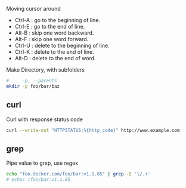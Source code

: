 
Moving cursor around

* Ctrl-A : go to the beginning of line.
* Ctrl-E : go to the end of line.
* Alt-B : skip one word backward.
* Alt-F : skip one word forward.
* Ctrl-U : delete to the beginning of line.
* Ctrl-K : delete to the end of line.
* Alt-D : delete to the end of word.

Make Directory, with subfolders
```bash
#     -p, --parents
mkdir -p foo/bar/baz
```

## curl

Curl with response status code
``` bash
curl --write-out "HTTPSTATUS:%{http_code}" http://www.example.com
```

## grep

Pipe value to grep, use regex
``` bash
echo "foo.docker.com/foo/bar:v1.1.85" | grep -E '\/.+'
# echos /foo/bar:v1.1.85
```

